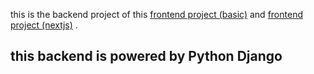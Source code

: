 this is the backend project of this [frontend project (basic)](https://github.com/risqiikhsani/react-new) and [frontend project (nextjs)](https://github.com/risqiikhsani/nextjs-project) .

## this backend is powered by Python Django